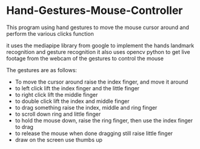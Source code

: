# Hand-Gestures-Mouse-Controller
This program using hand gestures to move the mouse cursor around and perform the various clicks function 

it uses the mediapipe library from google to implement the hands landmark recognition and gesture recognition
it also uses opencv python to get live footage from the webcam of the gestures to control the mouse

The gestures are as follows:
- To move the cursor around raise the index finger, and move it around
- to left click lift the index finger and the little finger
- to right click lift the middle finger
- to double click lift the index and middle finger
- to drag something raise the index, middle and ring finger
- to scroll down ring and little finger
- to hold the mouse down, raise the ring finger, then use the index finger to drag
- to release the mouse when done dragging still raise little finger
- draw on the screen use thumbs up
